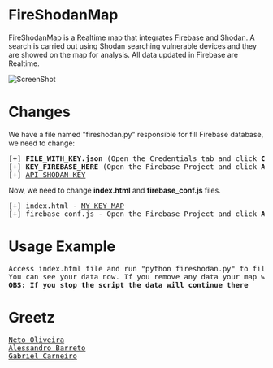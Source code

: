 # FireShodanMap
FireShodanMap is a Realtime map that integrates [Firebase](https://firebase.google.com/) and [Shodan](https://www.shodan.io). A search is carried out using Shodan searching vulnerable devices and they are showed on the map for analysis. All data updated in Firebase are Realtime.

![ScreenShot](https://raw.githubusercontent.com/Warflop/FireShodanMap/master/screenshot.png)

# Changes

We have a file named "fireshodan.py" responsible for fill Firebase database, we need to change:

<pre>
[+] <b>FILE_WITH_KEY.json</b> (Open the Credentials tab and click <b>Create credentials</b>. You want the API key option. Create a server key. It will automatically download as a *.json file)
[+] <b>KEY_FIREBASE_HERE</b> (Open the Firebase Project and click <b>Add Firebase to your web application</b>)
[+] <a href="https://account.shodan.io/">API_SHODAN_KEY</a>
</pre>

Now, we need to change **index.html** and **firebase_conf.js** files.

<pre>
[+] index.html - <a href="https://developers.google.com/maps/documentation/javascript/get-api-key?hl=en">MY_KEY_MAP</a>
[+] firebase_conf.js - Open the Firebase Project and click <b>Add Firebase to your web application</b>
</pre>
# Usage Example
<pre>
Access index.html file and run "python fireshodan.py" to fill your database. 
You can see your data now. If you remove any data your map will update automatic.
<b>OBS: If you stop the script the data will continue there</b>
</pre>
# Greetz
<pre>
<a href="https://github.com/netoolii">Neto Oliveira</a>
<a href="https://github.com/AleBarreto">Alessandro Barreto</a>
<a href="https://github.com/GabrielCarneiroDeveloper">Gabriel Carneiro</a>
</pre>
